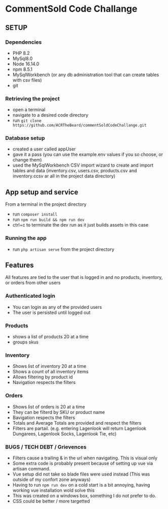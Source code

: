 # CommentSold Code Challange

## SETUP 

### Dependencies
* PHP 8.2
* MySql8.0
* Node 16.14.0
* npm 8.5.1
* MySqlWorkbench (or any db administration tool that can create tables with csv files)
* git 

### Retrieving the project 
* open a terminal
* navigate to a desired code directory
* run ```git clone https://github.com/ACRTheBeard/commentSoldCodeChallange.git```

### Database setup
* created a user called appUser
* gave it a pass (you can use the example.env values if you so choose, or change them)
* used the MySqlWorkbench CSV import wizard to create and import tables and data (inventory.csv, users.csv, products.csv and inventory.ccsv ar all in the project data directory)

## App setup and service

From a terminal in the project directory
* run ```composer install```
* run ```npm run build && npm run dev```
* ctrl+c to terminate the dev run as it just builds assets in this case

### Running the app
* run ```php artisan serve```  from the project directory

## Features
All features are tied to the user that is logged in and no products, inventory, or orders from other users 

### Authenticated login
* You can login as any of the provided users
* The user is persisted until logged out

### Products
* shows a list of products 20 at a time
* groups skus 

### Inventory
* Shows list of inventory 20 at a time
* Shows a count of all inventory items
* Allows filtering by product id
* Navigation respects the filters

### Orders
* Shows list of orders is 20 at a time
* They can be filterd by SKU or product name
* Bavigation respects the filters
* Totals and Average Totals are provided and respect the filters
* Filters are partail. (e.g. entering Lagenlook  will return Lagenlook Dungarees, Lagenlook Socks, Lagenlook Tie, etc)

### BUGS / TECH DEBT / Grievences
* Filters cause a trailing & in the url when navigating.  This is visual only
* Some extra code is probably present because of setting up vue via artisan command.
* Vue setup did not take so blade files were used instead (This was outside of my confort zone anyways)
* Having to run ```npm run dev``` on a cold start is a bit annoying, having working vue installation wold solve this
* This was created on a windows box, something I do not prefer to do.
* CSS could be better / more targetted
 






